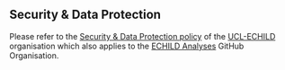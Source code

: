 ## Security & Data Protection

Please refer to the [Security & Data Protection policy](https://github.com/UCL-ECHILD/.github/blob/main/SECURITY.md) of the [UCL-ECHILD](https://github.com/UCL-ECHILD) organisation 
which also applies to the [ECHILD Analyses](https://github.com/ECHILD-analyses) GitHub Organisation.
